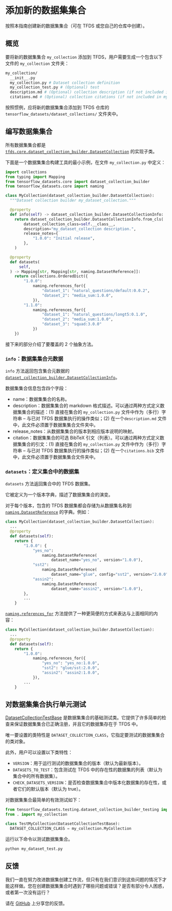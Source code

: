 # 添加新的数据集集合

按照本指南创建新的数据集集合（可在 TFDS 或您自己的仓库中创建）。

## 概览

要将新的数据集集合 `my_collection` 添加到 TFDS，用户需要生成一个包含以下文件的 `my_collection` 文件夹：

```sh
my_collection/
  __init__.py
  my_collection.py # Dataset collection definition
  my_collection_test.py # (Optional) test
  description.md # (Optional) collection description (if not included in my_collection.py)
  citations.md # (Optional) collection citations (if not included in my_collection.py)
```

按照惯例，应将新的数据集集合添加到 TFDS 仓库的 `tensorflow_datasets/dataset_collections/` 文件夹中。

## 编写数据集集合

所有数据集集合都是 [`tfds.core.dataset_collection_builder.DatasetCollection`](https://github.com/tensorflow/datasets/blob/master/tensorflow_datasets/core/dataset_collection_builder.py) 的实现子类。

下面是一个数据集集合构建工具的最小示例，在文件 `my_collection.py` 中定义：

```python
import collections
from typing import Mapping
from tensorflow_datasets.core import dataset_collection_builder
from tensorflow_datasets.core import naming

class MyCollection(dataset_collection_builder.DatasetCollection):
  """Dataset collection builder my_dataset_collection."""

  @property
  def info(self) -> dataset_collection_builder.DatasetCollectionInfo:
    return dataset_collection_builder.DatasetCollectionInfo.from_cls(
        dataset_collection_class=self.__class__,
        description="my_dataset_collection description.",
        release_notes={
            "1.0.0": "Initial release",
        },
    )

  @property
  def datasets(
      self,
  ) -> Mapping[str, Mapping[str, naming.DatasetReference]]:
    return collections.OrderedDict({
        "1.0.0":
            naming.references_for({
                "dataset_1": "natural_questions/default:0.0.2",
                "dataset_2": "media_sum:1.0.0",
            }),
        "1.1.0":
            naming.references_for({
                "dataset_1": "natural_questions/longt5:0.1.0",
                "dataset_2": "media_sum:1.0.0",
                "dataset_3": "squad:3.0.0"
            })
    })
```

接下来的部分介绍了要覆盖的 2 个抽象方法。

### `info`：数据集集合元数据

`info` 方法返回包含集合元数据的 [`dataset_collection_builder.DatasetCollectionInfo`](https://github.com/tensorflow/datasets/blob/4854e55ddf5fb68c63ddbd502ad0ef4ec6e08b40/tensorflow_datasets/core/dataset_collection_builder.py#L66)。

数据集集合信息包含四个字段：

- name：数据集集合的名称。
- description：数据集集合的 markdown 格式描述。可以通过两种方式定义数据集集合的描述：(1) 直接在集合的 `my_collection.py` 文件中作为（多行）字符串 – 与已对 TFDS 数据集执行的操作类似；(2) 在一个`description.md` 文件中，此文件必须置于数据集集合文件夹中。
- release_notes：从数据集集合的版本到相应版本说明的映射。
- citation：数据集集合的可选 BibTeX 引文（列表）。可以通过两种方式定义数据集集合的引文：(1) 直接在集合的 `my_collection.py` 文件中作为（多行）字符串 – 与已对 TFDS 数据集执行的操作类似；(2) 在一个`citations.bib` 文件中，此文件必须置于数据集集合文件夹中。

### `datasets`：定义集合中的数据集

`datasets` 方法返回集合中的 TFDS 数据集。

它被定义为一个版本字典，描述了数据集集合的演变。

对于每个版本，包含的 TFDS 数据集都会存储为从数据集名称到 [`naming.DatasetReference`](https://github.com/tensorflow/datasets/blob/4854e55ddf5fb68c63ddbd502ad0ef4ec6e08b40/tensorflow_datasets/core/naming.py#L187) 的字典。例如：

```python
class MyCollection(dataset_collection_builder.DatasetCollection):
  ...
  @property
  def datasets(self):
    return {
        "1.0.0": {
            "yes_no":
                naming.DatasetReference(
                    dataset_name="yes_no", version="1.0.0"),
            "sst2":
                naming.DatasetReference(
                    dataset_name="glue", config="sst2", version="2.0.0"),
            "assin2":
                naming.DatasetReference(
                    dataset_name="assin2", version="1.0.0"),
        },
        ...
    }
```

[`naming.references_for`](https://github.com/tensorflow/datasets/blob/4854e55ddf5fb68c63ddbd502ad0ef4ec6e08b40/tensorflow_datasets/core/naming.py#L257) 方法提供了一种更简便的方式来表达与上面相同的内容：

```python
class MyCollection(dataset_collection_builder.DatasetCollection):
  ...
  @property
  def datasets(self):
    return {
        "1.0.0":
            naming.references_for({
                "yes_no": "yes_no:1.0.0",
                "sst2": "glue/sst:2.0.0",
                "assin2": "assin2:1.0.0",
            }),
        ...
    }
```

## 对数据集集合执行单元测试

[DatasetCollectionTestBase](https://github.com/tensorflow/datasets/blob/4854e55ddf5fb68c63ddbd502ad0ef4ec6e08b40/tensorflow_datasets/testing/dataset_collection_builder_testing.py#L28) 是数据集集合的基础测试类。它提供了许多简单的检查来保证数据集集合已正确注册，并且它的数据集存在于 TFDS 中。

唯一要设置的类特性是 `DATASET_COLLECTION_CLASS`，它指定要测试的数据集集合的类对象。

此外，用户可以设置以下类特性：

- `VERSION`：用于运行测试的数据集集合的版本（默认为最新版本）。
- `DATASETS_TO_TEST`：包含测试在 TFDS 中的存在性的数据集的列表（默认为集合中的所有数据集）。
- `CHECK_DATASETS_VERSION`：是否检查数据集集合中版本化数据集的存在性，或者它们的默认版本（默认为 true）。

对数据集集合最简单的有效测试如下：

```python
from tensorflow_datasets.testing.dataset_collection_builder_testing import DatasetCollectionTestBase
from . import my_collection

class TestMyCollection(DatasetCollectionTestBase):
  DATASET_COLLECTION_CLASS = my_collection.MyCollection
```

运行以下命令以测试数据集集合。

```sh
python my_dataset_test.py
```

## 反馈

我们一直在努力改进数据集创建工作流，但只有在我们意识到这些问题的情况下才能这样做。您在创建数据集集合时遇到了哪些问题或错误？是否有部分令人困惑，或者第一次没有运行？

请在 [GitHub](https://github.com/tensorflow/datasets/issues) 上分享您的反馈。
